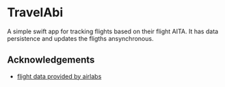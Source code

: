 
# TravelAbi

A simple swift app for tracking flights based on their flight AITA.
It has data persistence and updates the fligths ansynchronous.


## Acknowledgements

 - [flight data provided by airlabs](https://airlabs.co/)


